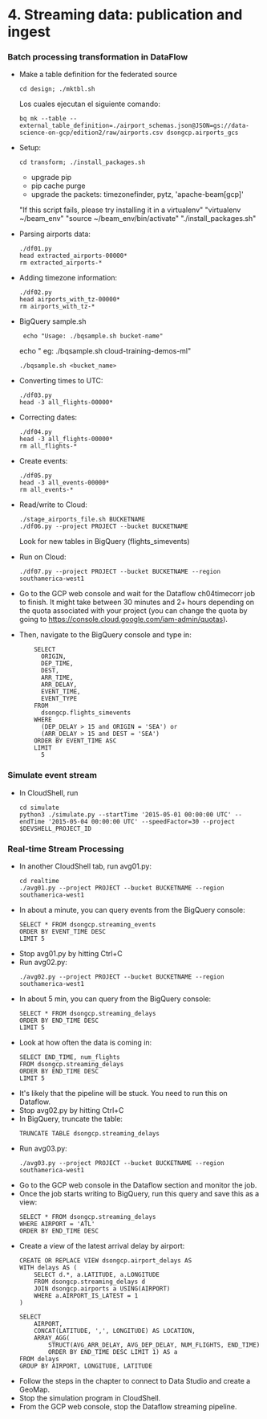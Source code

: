# 4. Streaming data: publication and ingest

### Batch processing transformation in DataFlow

* Make a table definition for the federated source

	```
  	cd design; ./mktbl.sh
 	```
 	Los cuales ejecutan el siguiente comando:
  	```
 	bq mk --table --external_table_definition=./airport_schemas.json@JSON=gs://data-science-on-gcp/edition2/raw/airports.csv dsongcp.airports_gcs
  	```

  
* Setup:
   
	```
  	cd transform; ./install_packages.sh
 	```


	<ul>
		<li> upgrade pip </li>
		<li> pip cache purge </li>
		<li> upgrade the packets: timezonefinder, pytz, 'apache-beam[gcp]' </li>
	</ul>
 
 	"If this script fails, please try installing it in a virtualenv"
	"virtualenv ~/beam_env"
	"source ~/beam_env/bin/activate"
	"./install_packages.sh"
    
* Parsing airports data:
	```
	./df01.py
	head extracted_airports-00000*
	rm extracted_airports-*
	```
* Adding timezone information:
	```
	./df02.py
	head airports_with_tz-00000*
	rm airports_with_tz-*
	```

* BigQuery sample.sh

	   echo "Usage: ./bqsample.sh bucket-name"
   echo "   eg: ./bqsample.sh cloud-training-demos-ml"
  
	```
 	./bqsample.sh <bucket_name>
 	```


* Converting times to UTC:
	```
	./df03.py
	head -3 all_flights-00000*
	```
* Correcting dates:
	```
	./df04.py
	head -3 all_flights-00000*
	rm all_flights-*
	```
* Create events:
	```
	./df05.py
	head -3 all_events-00000*
	rm all_events-*
	```  
* Read/write to Cloud:
	```
 	./stage_airports_file.sh BUCKETNAME
	./df06.py --project PROJECT --bucket BUCKETNAME
	``` 
    Look for new tables in BigQuery (flights_simevents)
* Run on Cloud:
	```
	./df07.py --project PROJECT --bucket BUCKETNAME --region southamerica-west1
	``` 
* Go to the GCP web console and wait for the Dataflow ch04timecorr job to finish. It might take between 30 minutes and 2+ hours depending on the quota associated with your project (you can change the quota by going to https://console.cloud.google.com/iam-admin/quotas).
* Then, navigate to the BigQuery console and type in:
	```
        SELECT
          ORIGIN,
          DEP_TIME,
          DEST,
          ARR_TIME,
          ARR_DELAY,
          EVENT_TIME,
          EVENT_TYPE
        FROM
          dsongcp.flights_simevents
        WHERE
          (DEP_DELAY > 15 and ORIGIN = 'SEA') or
          (ARR_DELAY > 15 and DEST = 'SEA')
        ORDER BY EVENT_TIME ASC
        LIMIT
          5

	```
### Simulate event stream
* In CloudShell, run
	```
    cd simulate
	python3 ./simulate.py --startTime '2015-05-01 00:00:00 UTC' --endTime '2015-05-04 00:00:00 UTC' --speedFactor=30 --project $DEVSHELL_PROJECT_ID
    ```
 
### Real-time Stream Processing
* In another CloudShell tab, run avg01.py:
	```
	cd realtime
	./avg01.py --project PROJECT --bucket BUCKETNAME --region southamerica-west1
	```
* In about a minute, you can query events from the BigQuery console:
	```
	SELECT * FROM dsongcp.streaming_events
	ORDER BY EVENT_TIME DESC
    LIMIT 5
	```
* Stop avg01.py by hitting Ctrl+C
* Run avg02.py:
	```
	./avg02.py --project PROJECT --bucket BUCKETNAME --region southamerica-west1
	```
* In about 5 min, you can query from the BigQuery console:
	```
	SELECT * FROM dsongcp.streaming_delays
	ORDER BY END_TIME DESC
    LIMIT 5
	``` 
* Look at how often the data is coming in:
	```
    SELECT END_TIME, num_flights
    FROM dsongcp.streaming_delays
    ORDER BY END_TIME DESC
    LIMIT 5
	``` 
* It's likely that the pipeline will be stuck. You need to run this on Dataflow.
* Stop avg02.py by hitting Ctrl+C
* In BigQuery, truncate the table:
	```
	TRUNCATE TABLE dsongcp.streaming_delays
	``` 
* Run avg03.py:
	```
	./avg03.py --project PROJECT --bucket BUCKETNAME --region southamerica-west1
	```
* Go to the GCP web console in the Dataflow section and monitor the job.
* Once the job starts writing to BigQuery, run this query and save this as a view:
	```
	SELECT * FROM dsongcp.streaming_delays
    WHERE AIRPORT = 'ATL'
    ORDER BY END_TIME DESC
	```
* Create a view of the latest arrival delay by airport:
	```
    CREATE OR REPLACE VIEW dsongcp.airport_delays AS
    WITH delays AS (
        SELECT d.*, a.LATITUDE, a.LONGITUDE
        FROM dsongcp.streaming_delays d
        JOIN dsongcp.airports a USING(AIRPORT) 
        WHERE a.AIRPORT_IS_LATEST = 1
    )
     
    SELECT 
        AIRPORT,
        CONCAT(LATITUDE, ',', LONGITUDE) AS LOCATION,
        ARRAY_AGG(
            STRUCT(AVG_ARR_DELAY, AVG_DEP_DELAY, NUM_FLIGHTS, END_TIME)
            ORDER BY END_TIME DESC LIMIT 1) AS a
    FROM delays
    GROUP BY AIRPORT, LONGITUDE, LATITUDE

	```   
* Follow the steps in the chapter to connect to Data Studio and create a GeoMap.
* Stop the simulation program in CloudShell.
* From the GCP web console, stop the Dataflow streaming pipeline.

